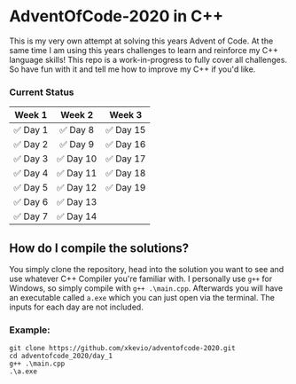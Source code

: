 # AdventOfCode-2020 in C++


This is my very own attempt at solving this years Advent of Code. At the same time I am using this years challenges to learn and reinforce my C++ language skills! 
This repo is a work-in-progress to fully cover all challenges. So have fun with it and tell me how to improve my C++ if you'd like.


### Current Status

| Week 1        | Week 2        | Week 3        |
| ------------- |:-------------:|:-------------:|
| ✅ Day 1    | ✅ Day 8       | ✅ Day 15     | 
| ✅ Day 2    | ✅ Day 9       | ✅ Day 16     |   
| ✅ Day 3    | ✅ Day 10      | ✅ Day 17     |   
| ✅ Day 4    | ✅ Day 11      | ✅ Day 18     |
| ✅ Day 5    | ✅ Day 12      | ✅ Day 19     |
| ✅ Day 6    | ✅ Day 13      |
| ✅ Day 7    | ✅ Day 14      |   

## How do I compile the solutions?

You simply clone the repository, head into the solution you want to see and use whatever C++ Compiler you're familiar with. I personally use `g++` for Windows, so simply compile with `g++ .\main.cpp`.
Afterwards you will have an executable called `a.exe` which you can just open via the terminal. The inputs for each day are not included.


### Example:
```
git clone https://github.com/xkevio/adventofcode-2020.git
cd adventofcode_2020/day_1
g++ .\main.cpp
.\a.exe
```


